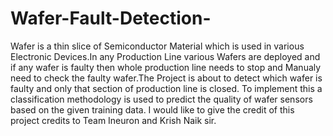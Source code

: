 # Wafer-Fault-Detection-
Wafer is a thin slice of Semiconductor Material which is used in various Electronic Devices.In any Production Line various Wafers are deployed and if any wafer is faulty then whole production line needs to stop and Manualy need to check the faulty wafer.The Project is about to detect which wafer is faulty and only that section of production line is closed.
To implement this a classification methodology is used to predict the quality of wafer sensors based on the given training data.
I would like to give the credit of this project credits to Team Ineuron and Krish Naik sir.

